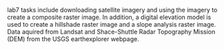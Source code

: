lab7 tasks include downloading satellite imagery and using the imagery to create a composite raster image. In addition, a digital elevation model is used to create a hillshade raster image and a slope analysis raster image. Data aquired from Landsat and Shace-Shuttle Radar Topography Mission (DEM) from the USGS earthexplorer webpage.